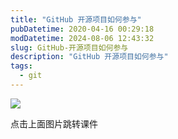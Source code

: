 ```yaml
---
title: "GitHub 开源项目如何参与"
pubDatetime: 2020-04-16 00:29:18
modDatetime: 2024-08-06 12:43:32
slug: GitHub-开源项目如何参与
description: "GitHub 开源项目如何参与"
tags:
  - git
---
```






<!--more-->


<!-- CreateTime:4/16/2020 8:29:18 AM -->



[![](http://cdn.lindexi.site/lindexi%2F202041682863763.jpg)](https://r302.cc/B4z5Oj)

点击上面图片跳转课件

